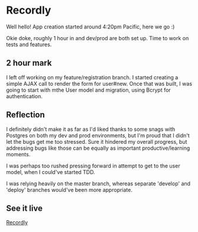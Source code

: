 # Recordly

Well hello! App creation started around 4:20pm Pacific, here we go :)

Okie doke, roughly 1 hour in and dev/prod are both set up. Time to work on tests and features.

## 2 hour mark

I left off working on my feature/registration branch. I started creating a simple AJAX call to render the form for user#new. Once that was built, I was going to start with mthe User model and migration, using Bcrypt for authentication.

## Reflection

I definitely didn't make it as far as I'd liked thanks to some snags with Postgres on both my dev and prod environments, but I'm proud that I didn't let the bugs get me too stressed. Sure it hindered my overall progress, but addressing bugs like those can be equally as important productive/learning moments.

I was perhaps too rushed pressing forward in attempt to get to the user model, when I could've started TDD.

I was relying heavily on the master branch, whereas separate 'develop' and 'deploy' branches would've been more appropriate.

## See it live

[Recordly](http://jrapp-recordly.herokuapp.com)

